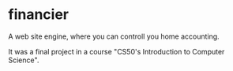# financier
A web site engine, where you can controll you home accounting.

It was a final project in a  course "CS50's Introduction to Computer Science".
